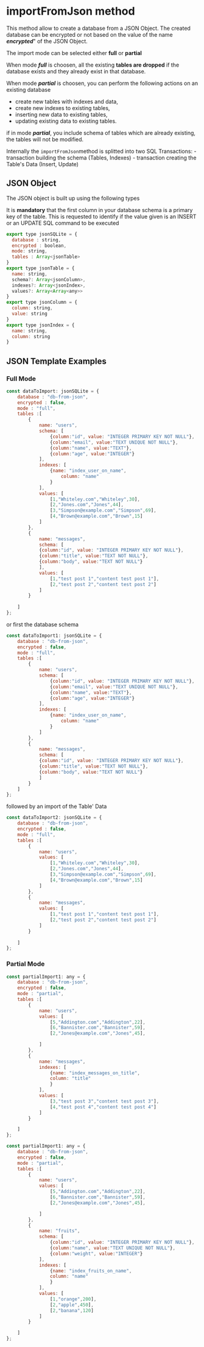 # importFromJson method

This method allow to create a database from a JSON Object.
The created database can be encrypted or not based on the value of the name ***encrypted***" of the JSON Object.

The import mode can be selected either **full** or **partial**

When mode ***full*** is choosen, all the existing **tables are dropped** if the database exists and they already exist in that database. 

When mode ***partial*** is choosen, you can perform the following actions on an existing database

 - create new tables with indexes and data,
 - create new indexes to existing tables,
 - inserting new data to existing tables,
 - updating existing data to existing tables.

if in mode ***partial***, you include schema of tables which are already existing, the tables will not be modified.


Internally the ```importFromJson```method is splitted into two SQL Transactions:
    - transaction building the schema (Tables, Indexes)
    - transaction creating the Table's Data (Insert, Update)

## JSON Object

The JSON object is built up using the following types

It is **mandatory** that the first column in your database schema is a primary key of the table. 
This is requested to identify if the value given is an INSERT or an UPDATE SQL command to be executed

```js
export type jsonSQLite = {
  database : string,
  encrypted : boolean,
  mode: string,
  tables : Array<jsonTable>
}
export type jsonTable = {
  name: string,
  schema?: Array<jsonColumn>,
  indexes?: Array<jsonIndex>,
  values?: Array<Array<any>>
}
export type jsonColumn = {
  column: string,
  value: string
}
export type jsonIndex = {
  name: string,
  column: string
}
```

## JSON Template Examples

### Full Mode

```js
const dataToImport: jsonSQLite = {
    database : "db-from-json",
    encrypted : false,
    mode : "full",
    tables :[
        {
            name: "users",
            schema: [
                {column:"id", value: "INTEGER PRIMARY KEY NOT NULL"},
                {column:"email", value:"TEXT UNIQUE NOT NULL"},
                {column:"name", value:"TEXT"},
                {column:"age", value:"INTEGER"}
            ],
            indexes: [
                {name: "index_user_on_name",
                    column: "name"   
                }
            ],
            values: [
                [1,"Whiteley.com","Whiteley",30],
                [2,"Jones.com","Jones",44],
                [3,"Simpson@example.com","Simpson",69],
                [4,"Brown@example.com","Brown",15]
            ]
        },
        {
            name: "messages",
            schema: [
            {column:"id", value: "INTEGER PRIMARY KEY NOT NULL"},
            {column:"title", value:"TEXT NOT NULL"},
            {column:"body", value:"TEXT NOT NULL"}
            ],
            values: [
                [1,"test post 1","content test post 1"],
                [2,"test post 2","content test post 2"]
            ]
        }
    
    ]
};
```

or first the database schema

```js
const dataToImport1: jsonSQLite = {
    database : "db-from-json",
    encrypted : false,
    mode : "full",
    tables :[
        {
            name: "users",
            schema: [
                {column:"id", value: "INTEGER PRIMARY KEY NOT NULL"},
                {column:"email", value:"TEXT UNIQUE NOT NULL"},
                {column:"name", value:"TEXT"},
                {column:"age", value:"INTEGER"}
            ],
            indexes: [
                {name: "index_user_on_name",
                    column: "name"   
                }
            ]
        },
        {
            name: "messages",
            schema: [
            {column:"id", value: "INTEGER PRIMARY KEY NOT NULL"},
            {column:"title", value:"TEXT NOT NULL"},
            {column:"body", value:"TEXT NOT NULL"}
            ]
        }   
    ]
};
```

followed by an import of the Table' Data

```js
const dataToImport2: jsonSQLite = {
    database : "db-from-json",
    encrypted : false,
    mode : "full",
    tables :[
        {
            name: "users",
            values: [
                [1,"Whiteley.com","Whiteley",30],
                [2,"Jones.com","Jones",44],
                [3,"Simpson@example.com","Simpson",69],
                [4,"Brown@example.com","Brown",15]
            ]
        },
        {
            name: "messages",
            values: [
                [1,"test post 1","content test post 1"],
                [2,"test post 2","content test post 2"]
            ]
        }
    
    ]
};
```

### Partial Mode

```js
const partialImport1: any = {
    database : "db-from-json",
    encrypted : false,
    mode : "partial",
    tables :[
        {
            name: "users",
            values: [
                [5,"Addington.com","Addington",22],
                [6,"Bannister.com","Bannister",59],
                [2,"Jones@example.com","Jones",45],

            ]
        },
        {
            name: "messages",
            indexes: [
                {name: "index_messages_on_title",
                column: "title"   
                }
            ],
            values: [
                [3,"test post 3","content test post 3"],
                [4,"test post 4","content test post 4"]
            ]
        }

    ]
}; 
```

```js
const partialImport1: any = {
    database : "db-from-json",
    encrypted : false,
    mode : "partial",
    tables :[
        {
            name: "users",
            values: [
                [5,"Addington.com","Addington",22],
                [6,"Bannister.com","Bannister",59],
                [2,"Jones@example.com","Jones",45],

            ]
        },
        {
            name: "fruits",
            schema: [
                {column:"id", value: "INTEGER PRIMARY KEY NOT NULL"},
                {column:"name", value:"TEXT UNIQUE NOT NULL"},
                {column:"weight", value:"INTEGER"}
            ],
            indexes: [
                {name: "index_fruits_on_name",
                column: "name"   
                }
            ],
            values: [
                [1,"orange",200],
                [2,"apple",450],
                [2,"banana",120]
            ]
        }

    ]
}; 
```

